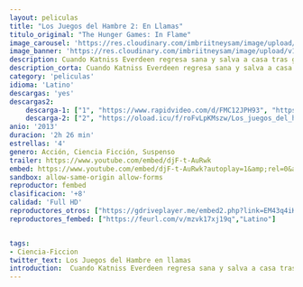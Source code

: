 ```yaml
---
layout: peliculas
title: "Los Juegos del Hambre 2: En Llamas"
titulo_original: "The Hunger Games: In Flame"
image_carousel: 'https://res.cloudinary.com/imbriitneysam/image/upload/v1547673387/juegoshambre-enllamas-poster-min.jpg'
image_banner: 'https://res.cloudinary.com/imbriitneysam/image/upload/v1547673392/enllamas-banner-min.jpg'
description: Cuando Katniss Everdeen regresa sana y salva a casa tras ganar la 74ª edición anual de los Juegos del Hambre, junto a su compañero tributo Peeta Mellark. Ganar significa tener que dejar atrás a su familia y amigos, para emprender una Gira de la Victoria por los diferentes distritos. Por el camino, Katniss se da cuenta de que está comenzando a gestarse una rebelión, pero el Capitolio sigue manteniéndolo todo perfectamente bajo control, mientras el presidente Snow prepara la 75ª edición anual de los Juegos del Hambre (El Vasallaje de los Veinticinco), una competición que podría cambiar Panem para siempre...
description_corta: Cuando Katniss Everdeen regresa sana y salva a casa tras ganar la 74ª edición anual de los Juegos del Hambre, junto a su compañero tributo Peeta Mellark. Ganar significa tener que dejar atrás a su familia y amigos, para emprender una Gira de la Victoria por los diferentes...
category: 'peliculas'
idioma: 'Latino'
descargas: 'yes'
descargas2:
    descarga-1: ["1", "https://www.rapidvideo.com/d/FMC12JPH93", "https://www.google.com/s2/favicons?domain=www.rapidvideo.com","RapidVideo","https://res.cloudinary.com/imbriitneysam/image/upload/v1541473684/mexico.png", "Latino", "Full HD"]
    descarga-2: ["2", "https://oload.icu/f/roFvLpKMszw/Los_juegos_del_hambre_En_llamas_-_The_Hunger_Games_Catching_Fire_%282013%29.MP4.mp4", "https://www.google.com/s2/favicons?domain=openload.co","OpenLoad","https://res.cloudinary.com/imbriitneysam/image/upload/v1541473684/mexico.png", "Latino", "Full HD"]
anio: '2013'
duracion: '2h 26 min'
estrellas: '4'
genero: Acción, Ciencia Ficción, Suspenso
trailer: https://www.youtube.com/embed/djF-t-AuRwk
embed: https://www.youtube.com/embed/djF-t-AuRwk?autoplay=1&amp;rel=0&amp;hd=1&border=0&wmode=opaque&enablejsapi=1&modestbranding=1&controls=1&showinfo=0
sandbox: allow-same-origin allow-forms
reproductor: fembed
clasificacion: '+8'
calidad: 'Full HD'
reproductores_otros: ["https://gdriveplayer.me/embed2.php?link=EM43q4iKzx9hH0HtAvuIzwMiaz8YrC1Ty%252FNVJZzxeWSX5SCsGpRwq%252Bfg%252BnIb%252BD3bZOAeR0Ghh7taImkDvzRPO6f%252FyK17WZQDRm1RAwpgDDjw2jjQqtzBlNYP%252F5rr%252BG%252F%252BXSA0SGft7fFTuJT9bYb6r%252FDsfapgnimngtS%252Fshc82rz9mqpYFN1qbGmybePM%252BhAKkXsTYqSCvP8vgSDkPJ9C%252Fd","Latino","https://www.zembed.to/public/dist/asteroid.html?id=1a701388626bab27ac7aa2bbdf32c819&title=The%20Hunger%20Games%202:%20Catching%20Fire","Latino","https://movcloud.net/embed/lj-3oKwQ4OPv","Latino"]
reproductores_fembed: ["https://feurl.com/v/mzvk17xj19q","Latino"]


tags:
- Ciencia-Ficcion
twitter_text: Los Juegos del Hambre en llamas
introduction:  Cuando Katniss Everdeen regresa sana y salva a casa tras ganar la 74ª edición anual de los Juegos del Hambre, junto a su compañero tributo Peeta Mellark. Ganar significa tener que dejar atrás a su familia y amigos, para emprender una Gira de la Victoria por los diferentes...
---
```












